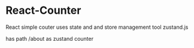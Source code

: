 # React-Counter
React simple couter uses state and and store  management tool zustand.js 

has path /about as zustand counter
